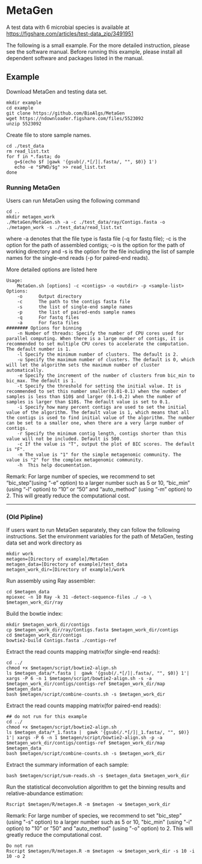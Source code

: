 # MetaGen
A test data with 6 microbial species is available at https://figshare.com/articles/test-data_zip/3491951

The following is a small example. For the more detailed instruction, please see the software manual. Before running this example, please install all dependent software and packages listed in the manual.


## Example 

Download MetaGen and testing data set.
```shellscript
mkdir example
cd example
git clone https://github.com/BioAlgs/MetaGen
wget https://ndownloader.figshare.com/files/5523092
unzip 5523092
```

Create file to store sample names.
```shellscript
cd ./test_data
rm read_list.txt
for f in *.fasta; do 
   g=$(echo $f |gawk '{gsub(/.*[/]|.fasta/, "", $0)} 1')
   echo -e "$PWD/$g" >> read_list.txt
done
```

### Running MetaGen
Users can run MetaGen using the following command
```shellscript
cd ..
mkdir metagen_work
./MetaGen/MetaGen.sh -a -c ./test_data/ray/Contigs.fasta -o ./metagen_work -s ./test_data/read_list.txt 
```

where -a denotes that the file type is fasta file (-q for fastq file); -c is the option for the path of assembled contigs; -o is the option for the path of working directory and -s is the option for the file including the list of sample names for the single-end reads (-p for paired-end reads).



More detailed options are listed here
```shellscript
Usage:
    MetaGen.sh [options] -c <contigs> -o <outdir> -p <sample-list>
Options:
	-o      Output directory
	-c      The path to the contigs fasta file
    -s      the list of single-end sample names
    -p      the list of paired-ends sample names
    -q      For fastq files
    -a      For fasta files
######## Options for binning
	-n Number of threads: Specify the number of CPU cores used for parallel computing. When there is a large number of contigs, it is recommended to set multiple CPU cores to accelerate the computation. The default number is 1.
	-l Specify the minimum number of clusters. The default is 2.
	-u Specify the maximum number of clusters. The default is 0, which will let the algorithm sets the maximum number of cluster automatically.
	-e Specify the increment of the number of clusters from bic_min to bic_max. The default is 1.
	-t Specify the threshold for setting the initial value. It is recommended to set this number smaller(0.01-0.1) when the number of samples is less than $10$ and larger (0.1-0.2) when the number of samples is larger than $10$. The default value is set to 0.1.
	-i Specify how many percent contigs are used to set the initial value of the algorithm. The default value is 1, which means that all the contigs is used to find initial value of the algorithm. The number can be set to a smaller one, when there are a very large number of contigs.
	-r Specify the minimum contig length, contigs shorter than this value will not be included. Default is 500.
	-c If the value is "T", output the plot of BIC scores. The default is "F".
	-m The value is "1" for the simple metagenomic community. The value is "2" for the complex metagenomic community.
    -h  This help documentation.
```

Remark: For large number of species, we recommend to set “bic_step”(using “-e” option) to a larger number such as 5 or 10, “bic_min” (using “-l” option) to “10” or “50” and “auto_method” (using “-m” option) to 2. This will greatly reduce the computational cost.




---
### (Old Pipline) 
If users want to run MetaGen separately, they can follow the following instructions.
Set the environment variables for the path of MetaGen, testing data set and work directory as
```shellscript
mkdir work
metagen=[Directory of example]/MetaGen
metagen_data=[Directory of example]/test_data 
metagen_work_dir=[Directory of example]/work
```

Run assembly using Ray assembler:
```shellscript
cd $metagen_data 
mpiexec -n 10 Ray -k 31 -detect-sequence-files ./ -o \ $metagen_work_dir/ray
```

Build the bowtie index:
```shellscript
mkdir $metagen_work_dir/contigs
cp $metagen_work_dir/ray/Contigs.fasta $metagen_work_dir/contigs
cd $metagen_work_dir/contigs
bowtie2-build Contigs.fasta ./contigs-ref
```

Extract the read counts mapping matrix(for single-end reads):
```shellscript
cd ../ 
chmod +x $metagen/script/bowtie2-align.sh 
ls $metagen_data/*.fasta |  gawk '{gsub(/.*[/]|.fasta/, "", $0)} 1'| xargs -P 6 -n 1 $metagen/script/bowtie2-align.sh -s -a $metagen_work_dir/contigs/contigs-ref $metagen_work_dir/map $metagen_data
bash $metagen/script/combine-counts.sh -s $metagen_work_dir
```

Extract the read counts mapping matrix(for paired-end reads):
```shellscript
## do not run for this example
cd ../ 
chmod +x $metagen/script/bowtie2-align.sh 
ls $metagen_data/*_1.fasta |  gawk '{gsub(/.*[/]|_1.fasta/, "", $0)} 1'| xargs -P 6 -n 1 $metagen/script/bowtie2-align.sh -p -a $metagen_work_dir/contigs/contigs-ref $metagen_work_dir/map $metagen_data
bash $metagen/script/combine-counts.sh -s $metagen_work_dir
```

Extract the summary information of each sample:
```shellscript
bash $metagen/script/sum-reads.sh -s $metagen_data $metagen_work_dir
```

Run the statistical deconvolution algorithm to get the binning results and relative-abundance estimation:
```shellscript
Rscript $metagen/R/metagen.R -m $metagen -w $metagen_work_dir
```
Remark: For large number of species, we recommend to set "bic_step"(using "-s" option) to a larger number such as 5 or 10,  "bic_min" (using "-i" option) to "10" or "50" and "auto_method" (using "-o" option) to 2. This will greatly reduce the computational cost.
```shellscript
Do not run
Rscript $metagen/R/metagen.R -m $metagen -w $metagen_work_dir -s 10 -i 10 -o 2
```

